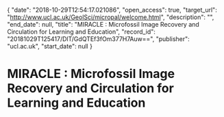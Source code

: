 {
  "date": "2018-10-29T12:54:17.021086", 
  "open_access": true, 
  "target_url": "http://www.ucl.ac.uk/GeolSci/micropal/welcome.html", 
  "description": "", 
  "end_date": null, 
  "title": "MIRACLE : Microfossil Image Recovery and Circulation for Learning and Education", 
  "record_id": "20181029T125417/DlT/GdQTEf3fOm377H7Auw==", 
  "publisher": "ucl.ac.uk", 
  "start_date": null
}

# MIRACLE : Microfossil Image Recovery and Circulation for Learning and Education

